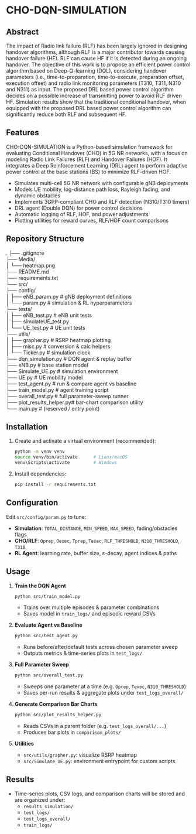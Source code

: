 # CHO-DQN-SIMULATION

## Abstract
The impact of Radio link failure (RLF) has been largely ignored in designing handover algorithms, although RLF is a major contributor towards causing handover failure (HF). RLF can cause HF if it is detected during an ongoing handover. The objective of this work is to propose an efficient power control algorithm based on Deep-Q-learning (DQL), considering handover parameters (i.e., time-to-preparation, time-to-execute, preparation offset, execution offset) and radio link monitoring parameters (T310, T311, N310 and N311) as input. The proposed DRL based power control algorithm decides on a possible increase of transmitting power to avoid RLF driven HF. Simulation results show that the traditional conditional handover, when equipped with the proposed DRL based power control algorithm can significantly reduce both RLF and subsequent HF.   


## Features
CHO-DQN-SIMULATION is a Python-based simulation framework for evaluating Conditional Handover (CHO) in 5G NR networks, with a focus on modeling Radio Link Failures (RLF) and Handover Failures (HOF). It integrates a Deep Reinforcement Learning (DRL) agent to perform adaptive power control at the base stations (BS) to minimize RLF-driven HOF.

- Simulates multi-cell 5G NR network with configurable gNB deployments  
- Models UE mobility, log-distance path loss, Rayleigh fading, and dynamic obstacles  
- Implements 3GPP-compliant CHO and RLF detection (N310/T310 timers)  
- DRL agent (Double DQN) for power control decisions  
- Automatic logging of RLF, HOF, and power adjustments  
- Plotting utilities for reward curves, RLF/HOF count comparisons  


## Repository Structure

.
├── .gitignore  
├── Media/  
│   └── heatmap.png  
├── README.md  
├── requirements.txt  
└── src/  
    ├── config/  
    │   ├── eNB_param.py      # gNB deployment definitions  
    │   └── param.py          # simulation & RL hyperparameters  
    ├── tests/  
    │   ├── eNB_test.py       # eNB unit tests  
    │   ├── simulateUE_test.py  
    │   └── UE_test.py        # UE unit tests  
    ├── utils/  
    │   ├── grapher.py        # RSRP heatmap plotting  
    │   ├── misc.py           # conversion & calc helpers  
    │   └── Ticker.py         # simulation clock  
    ├── dqn_simulation.py     # DQN agent & replay buffer  
    ├── eNB.py                # base station model  
    ├── Simulate_UE.py        # simulation environment  
    ├── UE.py                 # UE mobility model  
    ├── test_agent.py         # run & compare agent vs baseline  
    ├── train_model.py        # agent training script  
    ├── overall_test.py       # full parameter-sweep runner  
    ├── plot_results_helper.py# bar-chart comparison utility  
    └── main.py               # (reserved / entry point)

## Installation

1. Create and activate a virtual environment (recommended):

   ```bash
   python -m venv venv
   source venv/bin/activate      # Linux/macOS
   venv\Scripts\activate         # Windows
   ```

2. Install dependencies:

   ```bash
   pip install -r requirements.txt
   ```

## Configuration

Edit `src/config/param.py` to tune:

- **Simulation**: `TOTAL_DISTANCE`, `MIN_SPEED`, `MAX_SPEED`, fading/obstacles flags  
- **CHO/RLF**: `Oprep`, `Oexec`, `Tprep`, `Texec`, `RLF_THRESHOLD`, `N310_THRESHOLD`, `T310`  
- **RL Agent**: learning rate, buffer size, ε-decay, agent indices & paths  

## Usage

1. **Train the DQN Agent**  
   ```bash
   python src/train_model.py
   ```
   - Trains over multiple episodes & parameter combinations  
   - Saves model in `train_logs/` and episodic reward CSVs  

2. **Evaluate Agent vs Baseline**  
   ```bash
   python src/test_agent.py
   ```
   - Runs before/after/default tests across chosen parameter sweep  
   - Outputs metrics & time-series plots in `test_logs/`

3. **Full Parameter Sweep**  
   ```bash
   python src/overall_test.py
   ```
   - Sweeps one parameter at a time (e.g. `Oprep`, `Texec`, `N310_THRESHOLD`)  
   - Saves per-run results & aggregate plots under `test_logs_overall/`

4. **Generate Comparison Bar Charts**  
   ```bash
   python src/plot_results_helper.py
   ```
   - Reads CSVs in a parent folder (e.g. `test_logs_overall/...`)  
   - Produces bar plots in `comparison_plots/`

5. **Utilities**  
   - `src/utils/grapher.py`: visualize RSRP heatmap  
   - `src/Simulate_UE.py`: environment entrypoint for custom scripts  

## Results

- Time-series plots, CSV logs, and comparison charts will be stored and are organized under:
  - `results_simulation/`  
  - `test_logs/`  
  - `test_logs_overall/`  
  - `train_logs/`

